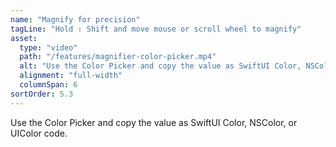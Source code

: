 ```yaml
---
name: "Magnify for precision"
tagLine: "Hold ⇧ Shift and move mouse or scroll wheel to magnify"
asset:
  type: "video"
  path: "/features/magnifier-color-picker.mp4"
  alt: "Use the Color Picker and copy the value as SwiftUI Color, NSColor, or UIColor code."
  alignment: "full-width"
  columnSpan: 6
sortOrder: 5.3
---
```


Use the Color Picker and copy the value as SwiftUI Color, NSColor, or UIColor code.
